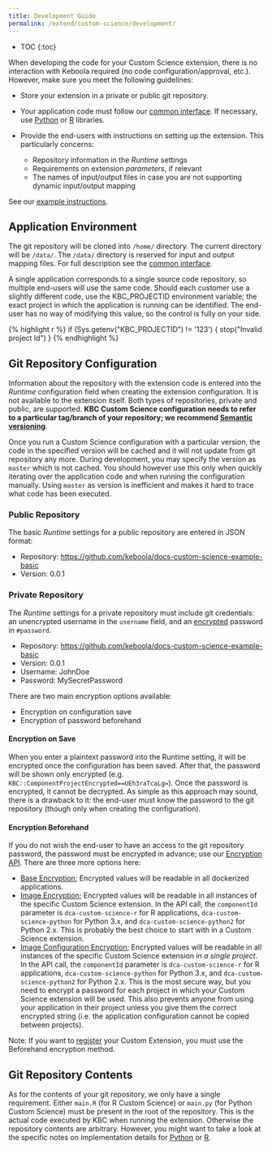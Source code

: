 ```yaml
---
title: Development Guide
permalink: /extend/custom-science/development/
---
```


* TOC
{:toc}

When developing the code for your Custom Science extension, there is no interaction with Keboola required (no code configuration/approval, etc.).
However, make sure you meet the following guidelines:

- Store your extension in a private or public git repository.
- Your application code must follow our [common interface](/extend/common-interface/).
If necessary, use [Python](/extend/custom-science/python/) or [R](/extend/custom-science/r/) libraries.
- Provide the end-users with instructions on setting up the extension. This particularly concerns:

  - Repository information in the *Runtime* settings
  - Requirements on extension *parameters*, if relevant
  - The names of input/output files in case you are not supporting dynamic input/output mapping

See our [example instructions](https://github.com/keboola/python-custom-application-text-splitter/blob/master/README.md).

## Application Environment
The git repository will be cloned into `/home/` directory. The current directory will be `/data/`.
The `/data/` directory is reserved for input and output mapping files. For full description see
the [common interface](/extend/common-interface/).

A single application corresponds to a single source code repository, so multiple end-users will use the
same code. Should each customer use a slightly different code, use the KBC_PROJECTID environment
variable; the exact project in which the application is running can be identified.
The end-user has no way of modifying this value, so the control is fully on your side.

{% highlight r %}
if (Sys.getenv("KBC_PROJECTID") != '123')  {
    stop("Invalid project Id")
}
{% endhighlight %}

## Git Repository Configuration

Information about the repository with the extension code is entered into the *Runtime* configuration field when
creating the extension configuration. It is not available to the extension itself. Both types of repositories, private
and public, are supported. **KBC Custom Science configuration needs to refer to a particular tag/branch of your repository;
we recommend [Semantic versioning](http://semver.org/)**.

Once you run a Custom Science configuration with a particular version, the code in the specified version will be cached and it
will not update from git repository any more.
During development, you may specify the version as `master` which is not cached. You should however use this only
when quickly iterating over the application code and when running the configuration manually. Using `master` as
version is inefficient and makes it hard to trace what code has been executed.

### Public Repository
The basic *Runtime* settings for a public repository are entered in JSON format:

- Repository: https://github.com/keboola/docs-custom-science-example-basic
- Version: 0.0.1

### Private Repository
The *Runtime* settings for a private repository must include git credentials: an unencrypted username in the
`username` field, and an [encrypted](/overview/encryption/) password in `#password`.

- Repository: https://github.com/keboola/docs-custom-science-example-basic
- Version: 0.0.1
- Username: JohnDoe
- Password: MySecretPassword


There are two main encryption options available:

- Encryption on configuration save
- Encryption of password beforehand

#### Encryption on Save
When you enter a plaintext password into the Runtime setting, it will be encrypted once the configuration has been saved.
After that, the password will be shown only encrypted (e.g. `KBC::ComponentProjectEncrypted==UEh3raTcaLg=`).
Once the password is encrypted, it cannot be decrypted.
As simple as this approach may sound, there is a drawback to it:
the end-user must know the password to the git repository (though only when creating the configuration).

#### Encryption Beforehand
If you do not wish the end-user to have an access to the git repository password, the password must be encrypted in advance; use our
[Encryption API](/overview/encryption/). There are three more options here:

- [Base Encryption](/overview/encryption/#base-encryption); Encrypted values will be readable in all dockerized applications.
- [Image Encryption](/overview/encryption/#image-encryption); Encrypted values will be readable in all instances of the specific Custom Science extension.
 In the API call, the `componentId` parameter is `dca-custom-science-r` for R applications, `dca-custom-science-python` for Python 3.x, and `dca-custom-science-python2` for Python 2.x. This is probably the best choice to start with in a Custom Science extension.
- [Image Configuration Encryption](/overview/encryption/#image-configuration-encryption); Encrypted values will be readable in all instances of the specific Custom Science extension in *a single project*.
 In the API call, the `componentId` parameter is `dca-custom-science-r` for R applications, `dca-custom-science-python` for Python 3.x, and `dca-custom-science-python2` for Python 2.x. This is the most secure way,
 but you need to encrypt a password for each project in which your Custom Science extension will be used. This also prevents anyone from using your application in their project unless you give them the correct encrypted string (i.e. the application configuration cannot be copied between projects).

Note: If you want to [register](/extend/registration/) your Custom Extension, you must use the Beforehand encryption method.

## Git Repository Contents
As for the contents of your git repository, we only have a single requirement. Either `main.R` (for R Custom Science) or `main.py` (for Python Custom Science) must be present in the root of the repository.
This is the actual code executed by KBC when running the extension.
Otherwise the repository contents are arbitrary.
However, you might want to take a look at the specific notes on implementation details for [Python](/extend/custom-science/python/) or [R](/extend/custom-science/r/).

